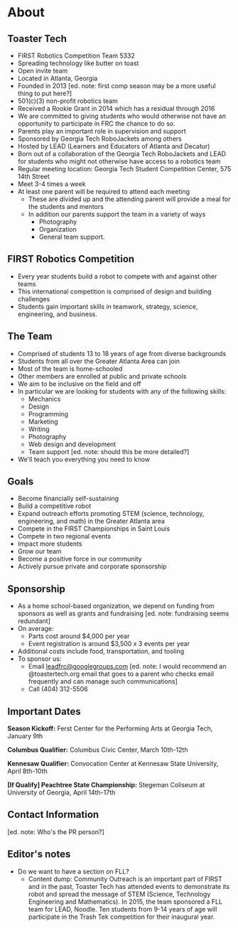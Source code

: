 # About

## Toaster Tech
* FIRST Robotics Competition Team 5332
* Spreading technology like butter on toast
* Open invite team
* Located in Atlanta, Georgia
* Founded in 2013 [ed. note: first comp season may be a more useful thing to put here?]
* 501(c)(3) non-profit robotics team
* Received a Rookie Grant in 2014 which has a residual through 2016
* We are committed to giving students who would otherwise not have an opportunity to participate in FRC the chance to do so.
* Parents play an important role in supervision and support
* Sponsored by Georgia Tech RoboJackets among others
* Hosted by LEAD (Learners and Educators of Atlanta and Decatur)
* Born out of a collaboration of the Georgia Tech RoboJackets and LEAD for students who might not otherwise have access to a robotics team
* Regular meeting location: Georgia Tech Student Competition Center, 575 14th Street
* Meet 3-4 times a week
* At least one parent will be required to attend each meeting
	* These are divided up and the attending parent will provide a meal for the students and mentors
	* In addition our parents support the team in a variety of ways
		* Photography
		* Organization
		* General team support.

## FIRST Robotics Competition

* Every year students build a robot to compete with and against other teams
* This international competition is comprised of design and building challenges
* Students gain important skills in teamwork, strategy, science, engineering, and business.

## The Team
* Comprised of students 13 to 18 years of age from diverse backgrounds
* Students from all over the Greater Atlanta Area can join
* Most of the team is home-schooled
* Other members are enrolled at public and private schools
* We aim to be inclusive on the field and off
* In particular we are looking for students with any of the following skills:
	* Mechanics
	* Design
	* Programming
	* Marketing
	* Writing
	* Photography
	* Web design and development
	* Team support [ed. note: should this be more detailed?]
* We'll teach you everything you need to know

## Goals
* Become financially self-sustaining
* Build a competitive robot
* Expand outreach efforts promoting STEM (science, technology, engineering, and math) in the Greater Atlanta area
* Compete in the FIRST Championships in Saint Louis
* Compete in two regional events
* Impact more students
* Grow our team
* Become a positive force in our community
* Actively pursue private and corporate sponsorship

## Sponsorship
* As a home school-based organization, we depend on funding from sponsors as well as grants and fundraising [ed. note: fundraising seems redundant]
* On average:
	* Parts cost around $4,000 per year
	* Event registration is around $3,500 x 3 events per year
* Additional costs include food, transportation, and tooling
* To sponsor us:
	* Email leadfrc@googlegroups.com [ed. note: I would recommend an @toastertech.org email that goes to a parent who checks email frequently and can manage such communications]
	* Call (404) 312-5506

## Important Dates
**Season Kickoff:** Ferst Center for the Performing Arts at Georgia Tech, January 9th

**Columbus Qualifier:** Columbus Civic Center, March 10th-12th

**Kennesaw Qualifier:** Convocation Center at Kennesaw State University, April 8th-10th

**[If Qualify] Peachtree State Championship:** Stegeman Coliseum at University of Georgia, April 14th-17th

## Contact Information
[ed. note: Who's the PR person?]

## Editor's notes
* Do we want to have a section on FLL?
	* Content dump: Community Outreach is an important part of FIRST and in the past, Toaster Tech has attended events to demonstrate its robot and spread the message of STEM (Science, Technology Engineering and Mathematics). In 2015, the team sponsored a FLL team for LEAD, Noodle.  Ten students from 9-14 years of age will participate in the Trash Tek competition for their inaugural year.
